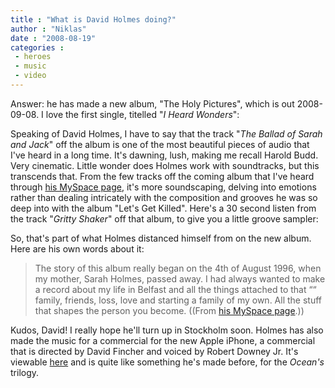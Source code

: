```yaml
---
title : "What is David Holmes doing?"
author : "Niklas"
date : "2008-08-19"
categories : 
 - heroes
 - music
 - video
---
```


Answer: he has made a new album, "The Holy Pictures", which is out 2008-09-08. I love the first single, titelled "_I Heard Wonders_":

Speaking of David Holmes, I have to say that the track "_The Ballad of Sarah and Jack_" off the album is one of the most beautiful pieces of audio that I've heard in a long time. It's dawning, lush, making me recall Harold Budd. Very cinematic. Little wonder does Holmes work with soundtracks, but this transcends that. From the few tracks off the coming album that I've heard through [his MySpace page](http://www.myspace.com/davidholmesofficial), it's more soundscaping, delving into emotions rather than dealing intricately with the composition and grooves he was so deep into with the album "Let's Get Killed". Here's a 30 second listen from the track "_Gritty Shaker_" off that album, to give you a little groove sampler:

  

So, that's part of what Holmes distanced himself from on the new album. Here are his own words about it:

> The story of this album really began on the 4th of August 1996, when my mother, Sarah Holmes, passed away. I had always wanted to make a record about my life in Belfast and all the things attached to that ““ family, friends, loss, love and starting a family of my own. All the stuff that shapes the person you become. ((From [his MySpace page](http://www.myspace.com/davidholmesofficial).))

Kudos, David! I really hope he'll turn up in Stockholm soon. Holmes has also made the music for a commercial for the new Apple iPhone, a commercial that is directed by David Fincher and voiced by Robert Downey Jr. It's viewable [here](http://adsoftheworld.com/media/tv/apple_iphone_hallway) and is quite like something he's made before, for the _Ocean's_ trilogy.

